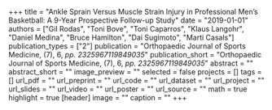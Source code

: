 +++
title = "Ankle Sprain Versus Muscle Strain Injury in Professional Men’s Basketball: A 9-Year Prospective Follow-up Study"
date = "2019-01-01"
authors = ["Gil Rodas", "Toni Bove", "Toni Caparros", "Klaus Langohr", "Daniel Medina", "Bruce Hamilton", "Dai Sugimoto", "Marti Casals"]
publication_types = ["2"]
publication = "Orthopaedic Journal of Sports Medicine, (7), 6, _pp. 2325967119849035_"
publication_short = "Orthopaedic Journal of Sports Medicine, (7), 6, _pp. 2325967119849035_"
abstract = ""
abstract_short = ""
image_preview = ""
selected = false
projects = []
tags = []
url_pdf = ""
url_preprint = ""
url_code = ""
url_dataset = ""
url_project = ""
url_slides = ""
url_video = ""
url_poster = ""
url_source = ""
math = true
highlight = true
[header]
image = ""
caption = ""
+++
